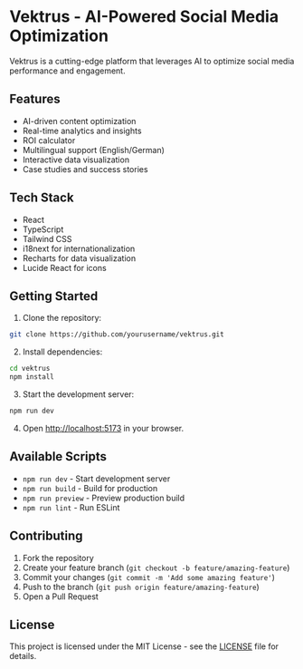 # Vektrus - AI-Powered Social Media Optimization

Vektrus is a cutting-edge platform that leverages AI to optimize social media performance and engagement.

## Features

- AI-driven content optimization
- Real-time analytics and insights
- ROI calculator
- Multilingual support (English/German)
- Interactive data visualization
- Case studies and success stories

## Tech Stack

- React
- TypeScript
- Tailwind CSS
- i18next for internationalization
- Recharts for data visualization
- Lucide React for icons

## Getting Started

1. Clone the repository:
```bash
git clone https://github.com/yourusername/vektrus.git
```

2. Install dependencies:
```bash
cd vektrus
npm install
```

3. Start the development server:
```bash
npm run dev
```

4. Open [http://localhost:5173](http://localhost:5173) in your browser.

## Available Scripts

- `npm run dev` - Start development server
- `npm run build` - Build for production
- `npm run preview` - Preview production build
- `npm run lint` - Run ESLint

## Contributing

1. Fork the repository
2. Create your feature branch (`git checkout -b feature/amazing-feature`)
3. Commit your changes (`git commit -m 'Add some amazing feature'`)
4. Push to the branch (`git push origin feature/amazing-feature`)
5. Open a Pull Request

## License

This project is licensed under the MIT License - see the [LICENSE](LICENSE) file for details.
